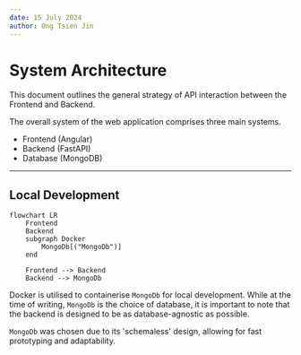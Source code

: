 ```yaml
---
date: 15 July 2024
author: Ong Tsien Jin
---
```


# System Architecture

This document outlines the general strategy of API interaction between the Frontend and Backend.

The overall system of the web application comprises three main systems.

- Frontend (Angular)
- Backend (FastAPI)
- Database (MongoDB)

---

## Local Development

```mermaid
flowchart LR
    Frontend
    Backend
    subgraph Docker
        MongoDb[("MongoDb")]
    end

    Frontend --> Backend
    Backend --> MongoDb
```

Docker is utilised to containerise `MongoDb` for local development. While at the time of writing, `MongoDb` is the choice of database, it is important to note that the backend is designed to be as database-agnostic as possible.

`MongoDb` was chosen due to its 'schemaless' design, allowing for fast prototyping and adaptability.
